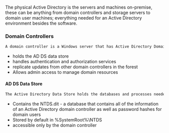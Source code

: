 
The physical Active Directory is the servers and machines on-premise, these can be anything from domain controllers and storage servers to domain user machines; everything needed for an Active Directory environment besides the software.

### Domain Controllers
```markdown
﻿A domain controller is a Windows server that has Active Directory Domain Services (AD DS) installed and has been promoted to a domain controller in the forest. Domain controllers are the center of Active Directory -- they control the rest of the domain. I will outline the tasks of a domain controller below:
```

- holds the AD DS data store
- handles authentication and authorization services
- replicate updates from other domain controllers in the forest
- Allows admin access to manage domain resources

#### AD DS Data Store 
```markdown
The Active Directory Data Store holds the databases and processes needed to store and manage directory information such as users, groups, and services. Below is an outline of some of the contents and characteristics of the AD DS Data Store:
```

- Contains the NTDS.dit - a database that contains all of the information of an Active Directory domain controller as well as password hashes for domain users
- Stored by default in %SystemRoot%\NTDS
- accessible only by the domain controller


